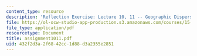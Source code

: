 ```yaml
---
content_type: resource
description: 'Reflection Exercise: Lecture 10, 11 -- Geographic Dispersion'
file: https://ol-ocw-studio-app-production.s3.amazonaws.com/courses/15-351-managing-the-innovation-process-fall-2002/432f2d3a2f6842cc1d88d3a2355e2851_assignment1011.pdf
file_type: application/pdf
resourcetype: Document
title: assignment1011.pdf
uid: 432f2d3a-2f68-42cc-1d88-d3a2355e2851
---
```

